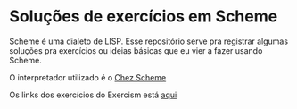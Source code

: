 # Soluções de exercícios em Scheme

Scheme é uma dialeto de LISP. Esse repositório serve pra registrar algumas soluções pra exercícios ou ideias básicas que eu vier a fazer usando Scheme.

O interpretador utilizado é o [Chez Scheme](https://www.scheme.com/)

Os links dos exercícios do Exercism está [aqui](https://exercism.org/tracks/scheme/exercises)

